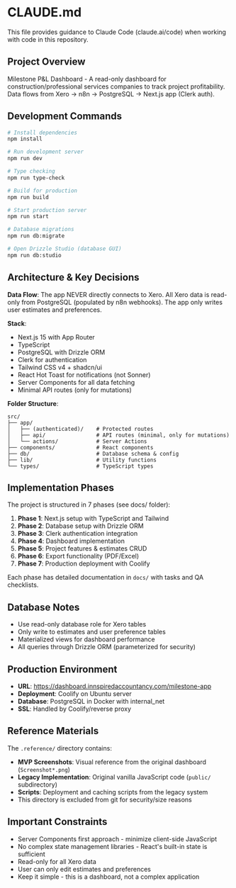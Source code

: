 # CLAUDE.md

This file provides guidance to Claude Code (claude.ai/code) when working with code in this repository.

## Project Overview

Milestone P&L Dashboard - A read-only dashboard for construction/professional services companies to track project profitability. Data flows from Xero → n8n → PostgreSQL → Next.js app (Clerk auth).

## Development Commands

```bash
# Install dependencies
npm install

# Run development server
npm run dev

# Type checking
npm run type-check

# Build for production
npm run build

# Start production server
npm run start

# Database migrations
npm run db:migrate

# Open Drizzle Studio (database GUI)
npm run db:studio
```

## Architecture & Key Decisions

**Data Flow**: The app NEVER directly connects to Xero. All Xero data is read-only from PostgreSQL (populated by n8n webhooks). The app only writes user estimates and preferences.

**Stack**:
- Next.js 15 with App Router
- TypeScript
- PostgreSQL with Drizzle ORM
- Clerk for authentication
- Tailwind CSS v4 + shadcn/ui
- React Hot Toast for notifications (not Sonner)
- Server Components for all data fetching
- Minimal API routes (only for mutations)

**Folder Structure**:
```
src/
├── app/
│   ├── (authenticated)/    # Protected routes
│   ├── api/                # API routes (minimal, only for mutations)
│   └── actions/            # Server Actions
├── components/             # React components
├── db/                     # Database schema & config
├── lib/                    # Utility functions
└── types/                  # TypeScript types
```

## Implementation Phases

The project is structured in 7 phases (see docs/ folder):
1. **Phase 1**: Next.js setup with TypeScript and Tailwind
2. **Phase 2**: Database setup with Drizzle ORM
3. **Phase 3**: Clerk authentication integration
4. **Phase 4**: Dashboard implementation
5. **Phase 5**: Project features & estimates CRUD
6. **Phase 6**: Export functionality (PDF/Excel)
7. **Phase 7**: Production deployment with Coolify

Each phase has detailed documentation in `docs/` with tasks and QA checklists.

## Database Notes

- Use read-only database role for Xero tables
- Only write to estimates and user preference tables
- Materialized views for dashboard performance
- All queries through Drizzle ORM (parameterized for security)

## Production Environment

- **URL**: https://dashboard.innspiredaccountancy.com/milestone-app
- **Deployment**: Coolify on Ubuntu server
- **Database**: PostgreSQL in Docker with internal_net
- **SSL**: Handled by Coolify/reverse proxy

## Reference Materials

The `.reference/` directory contains:
- **MVP Screenshots**: Visual reference from the original dashboard (`Screenshot*.png`)
- **Legacy Implementation**: Original vanilla JavaScript code (`public/` subdirectory)
- **Scripts**: Deployment and caching scripts from the legacy system
- This directory is excluded from git for security/size reasons

## Important Constraints

- Server Components first approach - minimize client-side JavaScript
- No complex state management libraries - React's built-in state is sufficient
- Read-only for all Xero data
- User can only edit estimates and preferences
- Keep it simple - this is a dashboard, not a complex application